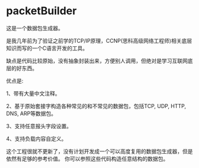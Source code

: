 # packetBuilder
这是一个数据包生成器。

是我几年前为了验证之前学的TCP/IP原理，CCNP(思科高级网络工程师)相关底层知识而写的一个C语言开发的工具。

缺点是代码比较原始，没有抽象封装出来，方便别人调用，但绝对是学习互联网底层的好东西。

优点是:

1、带有大量中文注释。

2、基于原始套接字构造各种常见的和不常见的数据包，包括TCP, UDP, HTTP, DNS, ARP等数据包。

3、支持任意报头字段设置。

4、支持负载内容自定义。

这个工程很就不更新了，没有计划开发成一个可以高度复用的数据包生成器，但是依然有足够的参考价值。
你可以参照这些代码构造任意结构的数据包。
